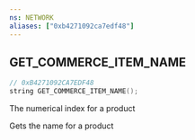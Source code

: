 ```yaml
---
ns: NETWORK
aliases: ["0xb4271092ca7edf48"]
---
```

## GET_COMMERCE_ITEM_NAME

```c
// 0xB4271092CA7EDF48
string GET_COMMERCE_ITEM_NAME();
```

The numerical index for a product

Gets the name for a product

